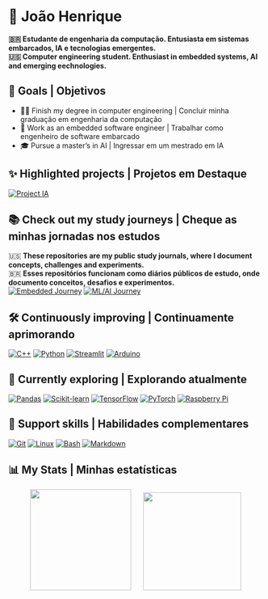 # 👋 João Henrique
**🇧🇷 Estudante de engenharia da computação. Entusiasta em sistemas embarcados, IA e tecnologias emergentes.**  
**🇺🇸 Computer engineering student. Enthusiast in embedded systems, AI and emerging eechnologies.**

## 🎯 Goals | Objetivos
* 👨‍🎓 Finish my degree in computer engineering | Concluir minha graduação em engenharia da computação  
* 💼 Work as an embedded software engineer | Trabalhar como engenheiro de software embarcado  
* 🎓 Pursue a master’s in AI | Ingressar em um mestrado em IA

## ✨ Highlighted projects | Projetos em Destaque
[![Project IA](https://github-readme-stats.vercel.app/api/pin/?username=joaohgp-dev&repo=IA-simples-pizza&theme=gotham&hide_border=true)](https://github.com/joaohgp-dev/IA-simples-pizza)

## 📚 Check out my study journeys | Cheque as minhas jornadas nos estudos
🇺🇸 **These repositories are my public study journals, where I document concepts, challenges and experiments.**  
🇧🇷 **Esses repositórios funcionam como diários públicos de estudo, onde documento conceitos, desafios e experimentos.**  
[![Embedded Journey](https://github-readme-stats.vercel.app/api/pin/?username=joaohgp-dev&repo=embedded-journey&description_lines_count=3&theme=gotham)](https://github.com/joaohgp-dev/embedded-journey)
[![ML/AI Journey](https://github-readme-stats.vercel.app/api/pin/?username=joaohgp-dev&repo=ml-ai-journey&description_lines_count=3&theme=gotham&hide_border=true)](https://github.com/joaohgp-dev/ml-ai-journey)


## 🛠️ Continuously improving | Continuamente aprimorando
[![C++](https://img.shields.io/badge/C%2B%2B-00599C?style=for-the-badge&logo=c%2B%2B&logoColor=white)](https://github.com/Aveek-Saha/GitHub-Profile-Badges)
[![Python](https://img.shields.io/badge/Python-3776AB.svg?style=for-the-badge&logo=Python&logoColor=white)](https://github.com/Aveek-Saha/GitHub-Profile-Badges)
[![Streamlit](https://img.shields.io/badge/Streamlit-%23FE4B4B.svg?style=for-the-badge&logo=streamlit&logoColor=white)](https://github.com/Ileriayo/markdown-badges)
[![Arduino](https://img.shields.io/badge/Arduino-00878F.svg?style=for-the-badge&logo=Arduino&logoColor=white)](https://github.com/Aveek-Saha/GitHub-Profile-Badges)

## 🔭 Currently exploring | Explorando atualmente
[![Pandas](https://img.shields.io/badge/pandas-150458.svg?style=for-the-badge&logo=pandas&logoColor=white)](https://github.com/Aveek-Saha/GitHub-Profile-Badges)
[![Scikit-learn](https://img.shields.io/badge/Scikit--learn-F7931E.svg?style=for-the-badge&logo=scikit-learn&logoColor=white)](https://github.com/Aveek-Saha/GitHub-Profile-Badges)
[![TensorFlow](https://img.shields.io/badge/TensorFlow-FF6F00.svg?style=for-the-badge&logo=TensorFlow&logoColor=white)](https://github.com/Aveek-Saha/GitHub-Profile-Badges)
[![PyTorch](https://img.shields.io/badge/PyTorch-EE4C2C.svg?style=for-the-badge&logo=PyTorch&logoColor=white)](https://github.com/Aveek-Saha/GitHub-Profile-Badges)
[![Raspberry Pi](https://img.shields.io/badge/Raspberry%20Pi-A22846.svg?style=for-the-badge&logo=Raspberry-Pi&logoColor=white)](https://github.com/Aveek-Saha/GitHub-Profile-Badges)

## 🧰 Support skills | Habilidades complementares
[![Git](https://img.shields.io/badge/Git-F05032.svg?style=for-the-badge&logo=Git&logoColor=white)](https://github.com/Aveek-Saha/GitHub-Profile-Badges)
[![Linux](https://img.shields.io/badge/Linux-FCC624.svg?style=for-the-badge&logo=Linux&logoColor=black)](https://github.com/Aveek-Saha/GitHub-Profile-Badges)
[![Bash](https://img.shields.io/badge/GNU%20Bash-4EAA25.svg?style=for-the-badge&logo=GNU-Bash&logoColor=white)](https://github.com/Aveek-Saha/GitHub-Profile-Badges)
[![Markdown](https://img.shields.io/badge/Markdown-000000.svg?style=for-the-badge&logo=Markdown&logoColor=white)](https://github.com/Aveek-Saha/GitHub-Profile-Badges)

## 📊 My Stats | Minhas estatísticas

<div align=center>
    <img height=200 src="https://github-readme-stats.vercel.app/api?username=joaohgp-dev&theme=gotham&hide_border=true" />
    &nbsp;&nbsp;&nbsp;&nbsp;
    <img height=194 src="https://github-readme-stats.vercel.app/api/top-langs?username=joaohgp-dev&theme=gotham&hide_border=true&langs_count=8&card_width=320" />
</div>
